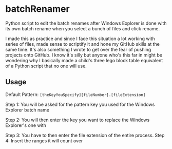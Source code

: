 # batchRenamer
Python script to edit the batch renames after Windows Explorer is done with its own batch rename when you select a bunch of files and click rename.


I made this as practice and since I face this situation a lot working with series of files, made sense to scriptify it and hone my GitHub skills at the same time. 
It's also something I wrote to get over the fear of pushing projects onto GitHub. I know it's silly but anyone who's this far in might be wondering why I basically made a child's three lego block table equivalent of a Python script that no one will use.


## Usage

Default Pattern: ```[theKeyYouSpecify][fileNumber].[fileExtension]```

Step 1: 
    You will be asked for the pattern key you used for the Windows Explorer batch name

Step 2: 
    You will then enter the key you want to replace the Windows Explorer's one with

Step 3: 
    You have to then enter the file extension of the entire process. 
Step 4:
    Insert the ranges it will count over
